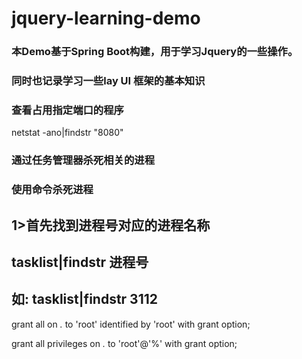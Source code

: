 # jquery-learning-demo
### 本Demo基于Spring Boot构建，用于学习Jquery的一些操作。
### 同时也记录学习一些lay UI 框架的基本知识

### 查看占用指定端口的程序 
netstat -ano|findstr "8080"

### 通过任务管理器杀死相关的进程

### 使用命令杀死进程
## 1>首先找到进程号对应的进程名称
## tasklist|findstr 进程号
## 如: tasklist|findstr 3112


grant all on *.* to 'root' identified by 'root' with grant option;

grant all privileges on *.* to 'root'@'%' with grant option;

